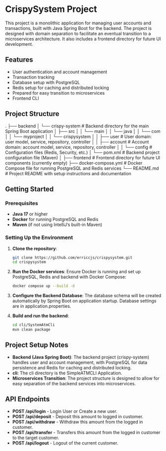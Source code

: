 # CrispySystem Project

This project is a monolithic application for managing user accounts and transactions, built with Java Spring Boot for the backend. The project is designed with domain separation to facilitate an eventual transition to a microservices architecture. It also includes a frontend directory for future UI development.

## Features

- User authentication and account management
- Transaction tracking
- Database setup with PostgreSQL
- Redis setup for caching and distributed locking
- Prepared for easy transition to microservices
- Frontend CLI

## Project Structure

.
├── backend
│   └── crispy-system                 # Backend directory for the main Spring Boot application
│       ├── src
│       │   └── main
│       │       └── java
│       │           └── com
│       │               └── myproject
│       │                   └── crispysystem
│       │                       ├── user          # User domain: user model, service, repository, controller
│       │                       ├── account       # Account domain: account model, service, repository, controller
│       │                       └── config        # Configuration files (Redis, Security, etc.)
│       └── pom.xml                    # Backend project configuration file (Maven)
│
├── frontend                           # Frontend directory for future UI components (currently empty)
├── docker-compose.yml                 # Docker Compose file for running PostgreSQL and Redis services
└── README.md                          # Project README with setup instructions and documentation

## Getting Started

### Prerequisites

- **Java 17** or higher
- **Docker** for running PostgreSQL and Redis
- **Maven** (if not using IntelliJ’s built-in Maven)

### Setting Up the Environment

1. **Clone the repository**:

   ```bash
   git clone https://github.com/erriccjs/crispysystem.git
   cd crispysystem
   ```

2. **Run the Docker services**: Ensure Docker is running and set up PostgreSQL, Redis and backend with Docker Compose:

   ```bash
   docker compose up --build -d
   ```

3. **Configure the Backend Database**: The database schema will be created automatically by Spring Boot on application startup. Database settings are in application.properties.

4. **Build and run the backend**:

   ```bash
   cd cli/SystemAtmCli
   mvn clean package
   ```

## Project Setup Notes

- **Backend (Java Spring Boot)**: The backend project (crispy-system) handles user and account management, with PostgreSQL for data persistence and Redis for caching and distributed locking.
- **cli**: The cli directory is the SimpleATMCLI Application.
- **Microservices Transition**: The project structure is designed to allow for easy separation of the backend services into microservices.

## API Endpoints

- **POST /api/login** - Login User or Create a new user.
- **POST /api/deposit** - Deposit this amount to logged in customer.
- **POST /api/withdraw** - Withdraw this amount from the logged in customer.
- **POST /api/transfer** - Transfers this amount from the logged in customer to the target customer.
- **POST /api/logout** - Logout of the current customer. 
